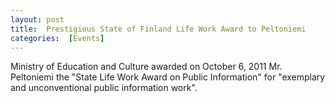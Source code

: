```yaml
---
layout: post 
title:  Prestigious State of Finland Life Work Award to Peltoniemi
categories:  [Events] 
---
```

Ministry of Education and Culture awarded on October 6, 2011 Mr. Peltoniemi the "State Life Work Award on Public Information" for "exemplary and unconventional public information work".

